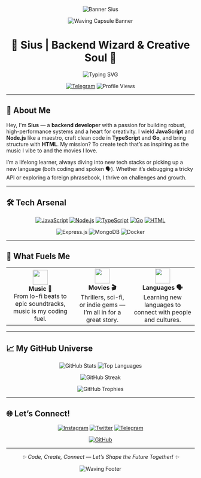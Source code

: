 <p align="center">
  <img src="https://files.catbox.moe/wzzwgp.png" alt="Banner Sius" />
</p>

<div align="center">
  <img src="https://capsule-render.vercel.app/api?type=waving&color=gradient&height=200&section=header&text=Welcome%20to%20Sius's%20World!&fontSize=40&fontColor=fff&animation=fadeIn" alt="Waving Capsule Banner" />
</div>

<h1 align="center">👾 Sius | Backend Wizard & Creative Soul 🚀</h1>

<div align="center">
  <img src="https://readme-typing-svg.demolab.com?font=JetBrains+Mono&size=24&duration=3000&pause=500&color=00D4FF&center=true&vCenter=true&multiline=true&width=600&lines=Crafting+Scalable+Backends+with+Node.js+🛠️;Vibing+to+Music+🎧+and+Movies+🎥;Mastering+New+Languages+🌍" alt="Typing SVG" />
</div>

<p align="center">
  <a href="https://t.me/siuspsrb"><img src="https://img.shields.io/badge/-Ping%20Me%20on%20Telegram-26A5E4?logo=telegram&style=flat-square" alt="Telegram" /></a>
  <img src="https://komarev.com/ghpvc/?username=siuspsrb&style=flat-square&color=ff69b4&label=Profile+Views" alt="Profile Views" />
</p>

---

## 🌌 About Me

Hey, I'm **Sius** — a **backend developer** with a passion for building robust, high-performance systems and a heart for creativity. I wield **JavaScript** and **Node.js** like a maestro, craft clean code in **TypeScript** and **Go**, and bring structure with **HTML**. My mission? To create tech that’s as inspiring as the music I vibe to and the movies I love.

I’m a lifelong learner, always diving into new tech stacks or picking up a new language (both coding and spoken 🗣️). Whether it’s debugging a tricky API or exploring a foreign phrasebook, I thrive on challenges and growth.

---

## 🛠️ Tech Arsenal

<p align="center">
  <a href="https://developer.mozilla.org/en-US/docs/Web/JavaScript"><img src="https://skillicons.dev/icons?i=js" alt="JavaScript" title="JavaScript" /></a>
  <a href="https://nodejs.org/"><img src="https://skillicons.dev/icons?i=nodejs" alt="Node.js" title="Node.js" /></a>
  <a href="https://www.typescriptlang.org/"><img src="https://skillicons.dev/icons?i=ts" alt="TypeScript" title="TypeScript" /></a>
  <a href="https://golang.org/"><img src="https://skillicons.dev/icons?i=go" alt="Go" title="Go" /></a>
  <a href="https://developer.mozilla.org/en-US/docs/Web/HTML"><img src="https://skillicons.dev/icons?i=html" alt="HTML" title="HTML" /></a>
</p>

<p align="center">
  <img src="https://img.shields.io/badge/Express.js-000?logo=express&logoColor=fff&style=flat-square" alt="Express.js" />
  <img src="https://img.shields.io/badge/MongoDB-47A248?logo=mongodb&logoColor=fff&style=flat-square" alt="MongoDB" />
  <img src="https://img.shields.io/badge/Docker-2496ED?logo=docker&logoColor=fff&style=flat-square" alt="Docker" />
</p>

---

## 🎨 What Fuels Me

<div align="center">
  <table>
    <tr>
      <td align="center"><img src="https://cdn-icons-png.flaticon.com/512/727/727245.png" width="40" /><br><b>Music 🎵</b><br>From lo-fi beats to epic soundtracks, music is my coding fuel.</td>
      <td align="center"><img src="https://cdn-icons-png.flaticon.com/512/933/933748.png" width="40" /><br><b>Movies 🎬</b><br>Thrillers, sci-fi, or indie gems — I’m all in for a great story.</td>
      <td align="center"><img src="https://cdn-icons-png.flaticon.com/512/3468/3468373.png" width="40" /><br><b>Languages 🗣️</b><br>Learning new languages to connect with people and cultures.</td>
    </tr>
  </table>
</div>

---

## 📈 My GitHub Universe

<p align="center">
  <img src="https://github-readme-stats.vercel.app/api?username=siuspsrb&show_icons=true&theme=cyberpunk&hide_border=true&bg_color=0D1117&title_color=FF69B4&text_color=00D4FF&icon_color=FFD700" alt="GitHub Stats" />
  <img src="https://github-readme-stats.vercel.app/api/top-langs/?username=siuspsrb&layout=compact&theme=cyberpunk&hide_border=true&bg_color=0D1117&title_color=FF69B4&text_color=00D4FF" alt="Top Languages" />
</p>

<p align="center">
  <img src="https://github-readme-streak-stats.herokuapp.com/?user=siuspsrb&theme=cyberpunk&hide_border=true&background=0D1117&stroke=FF69B4&ring=FFD700&fire=FF69B4&currStreakNum=00D4FF&sideNums=00D4FF&currStreakLabel=FF69B4&sideLabels=FF69B4&dates=00D4FF" alt="GitHub Streak" />
</p>

<p align="center">
  <img src="https://github-profile-trophy.vercel.app/?username=siuspsrb&theme=juicyfresh&no-frame=true&column=4&margin-w=15&margin-h=15" alt="GitHub Trophies" />
</p>

---

## 🌐 Let’s Connect!

<p align="center">
  <a href="https://www.instagram.com/sius.psrb"><img src="https://skillicons.dev/icons?i=instagram" alt="Instagram" title="Instagram" /></a>
  <a href="https://twitter.com/sius_psrb"><img src="https://skillicons.dev/icons?i=twitter" alt="Twitter" title="Twitter" /></a>
  <a href="https://t.me/siuspsrb"><img src="https://skillicons.dev/icons?i=telegram" alt="Telegram" title="Telegram" /></a>
</p>

<div align="center">
  <a href="https://github.com/siuspsrb"><img src="https://img.shields.io/badge/-Explore%20My%20Repos-181717?logo=github&style=flat-square" alt="GitHub" /></a>
</div>

---

<div align="center">
  <p><i>✨ Code, Create, Connect — Let’s Shape the Future Together! ✨</i></p>
  <img src="https://capsule-render.vercel.app/api?type=waving&color=gradient&height=100&section=footer&animation=fadeIn" alt="Waving Footer" />
</div>
